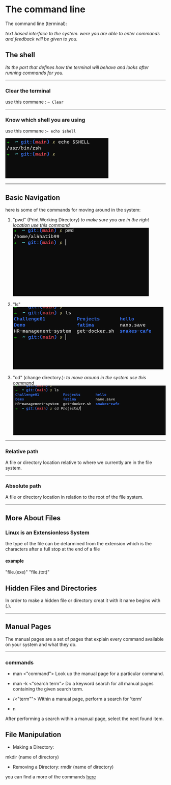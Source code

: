# The command line

The command line (terminal):

*text based interface to the system. were you are able to enter commands and feedback will be given to you.*

## The shell

 *its the part that defines how the terminal will behave and looks after running commands for you.*

---

### Clear the terminal

use this commane : ```~ Clear```

---

### Know which shell you are using

use this commane :```~ echo $shell```

![shell command](./imgs/shellcommand.PNG)

---

## Basic Navigation

 here is some of the commands for moving around in the system:

 1. "pwd" (Print Working Directory)
 *to make sure you are in the right location use this command*
 ![pwd command](./imgs/pwdcommand.PNG)

 2. "ls"
 ![ls command](./imgs/lscommand.PNG)

 3. "cd" (change directory.):
 *to move around in the system use this command*
 ![cd command](./imgs/cdcommand.PNG)

---

### Relative path

A file or directory location relative to where we currently are in the file system.

---

### Absolute path

A file or directory location in relation to the root of the file system.

---

## More About Files

### Linux is an Extensionless System

the type of the file can be detarmined from the extension which is the characters after a full stop at the end of a file

#### example

 "file.(exe)"
 "file.(txt)"

## Hidden Files and Directories

In order to make a hidden file or directory creat it with it name begins with (.).

---

## Manual Pages

The manual pages are a set of pages that explain every command available on your system and what they do.

---

### commands

- man <"command">
Look up the manual page for a particular command.

- man -k <"search term">
Do a keyword search for all manual pages containing the given search term.

- /<"term"">
Within a manual page, perform a search for 'term'

- n

After performing a search within a manual page, select the next found item.

## File Manipulation

- Making a Directory:

 mkdir (name of directory)

- Removing a Directory:
 rmdir (name of directory)

 you can find a more of the commands [here](https://ryanstutorials.net/linuxtutorial/cheatsheet.php)

